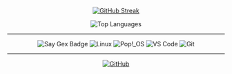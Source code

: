 <p align="center">
  <a href="https://git.io/streak-stats">
    <img src="https://github-readme-streak-stats.herokuapp.com?user=Hype0290&theme=dark" alt="GitHub Streak" />
  </a>
</p>

<p align="center">
  <img src="https://github-readme-stats.vercel.app/api/top-langs/?username=Hype0290&theme=dark&layout=compact&langs_count=8" alt="Top Languages" />
</p>

---

<p align="center">
  <img src="https://img.shields.io/badge/Say%20Gex-blue" alt="Say Gex Badge" />
  <img src="https://img.shields.io/badge/Linux-%23007ACC?style=flat&logo=linux&logoColor=white" alt="Linux" />
  <img src="https://img.shields.io/badge/Pop!_OS-%233F4B4F?style=flat&logo=popos&logoColor=white" alt="Pop!_OS" />
  <img src="https://img.shields.io/badge/VS%20Code-%23007ACC?style=flat&logo=visual-studio-code&logoColor=white" alt="VS Code" />
  <img src="https://img.shields.io/badge/Git-%23F05033?style=flat&logo=git&logoColor=white" alt="Git" />
</p>

---

<p align="center">
  <a href="https://github.com/Hype0290">
    <img src="https://img.shields.io/badge/GitHub-Hype0290-181717?style=flat&logo=github" alt="GitHub" />
  </a>
</p>
